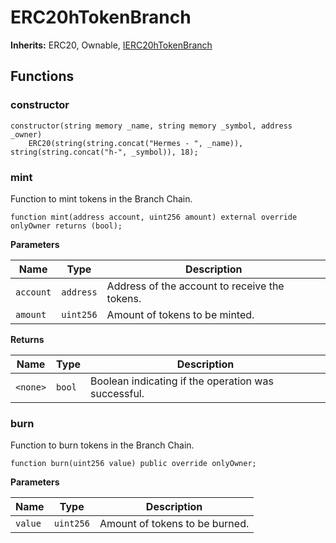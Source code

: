 # ERC20hTokenBranch

**Inherits:**
ERC20, Ownable, [IERC20hTokenBranch](/ulysses-omnichain/interfaces/IERC20hTokenBranch.sol/interface.IERC20hTokenBranch.md)


## Functions
### constructor


```solidity
constructor(string memory _name, string memory _symbol, address _owner)
    ERC20(string(string.concat("Hermes - ", _name)), string(string.concat("h-", _symbol)), 18);
```

### mint

Function to mint tokens in the Branch Chain.


```solidity
function mint(address account, uint256 amount) external override onlyOwner returns (bool);
```
**Parameters**

|Name|Type|Description|
|----|----|-----------|
|`account`|`address`|Address of the account to receive the tokens.|
|`amount`|`uint256`|Amount of tokens to be minted.|

**Returns**

|Name|Type|Description|
|----|----|-----------|
|`<none>`|`bool`|Boolean indicating if the operation was successful.|


### burn

Function to burn tokens in the Branch Chain.


```solidity
function burn(uint256 value) public override onlyOwner;
```
**Parameters**

|Name|Type|Description|
|----|----|-----------|
|`value`|`uint256`|Amount of tokens to be burned.|


